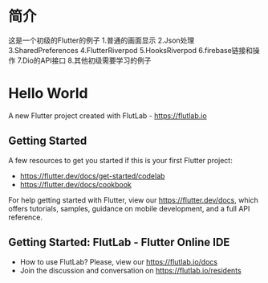 # 简介
这是一个初级的Flutter的例子
1.普通的画面显示
2.Json处理
3.SharedPreferences
4.FlutterRiverpod
5.HooksRiverpod
6.firebase链接和操作
7.Dio的API接口
8.其他初级需要学习的例子

# Hello World

A new Flutter project created with FlutLab - https://flutlab.io

## Getting Started

A few resources to get you started if this is your first Flutter project:

- https://flutter.dev/docs/get-started/codelab
- https://flutter.dev/docs/cookbook

For help getting started with Flutter, view our
https://flutter.dev/docs, which offers tutorials,
samples, guidance on mobile development, and a full API reference.

## Getting Started: FlutLab - Flutter Online IDE

- How to use FlutLab? Please, view our https://flutlab.io/docs
- Join the discussion and conversation on https://flutlab.io/residents
